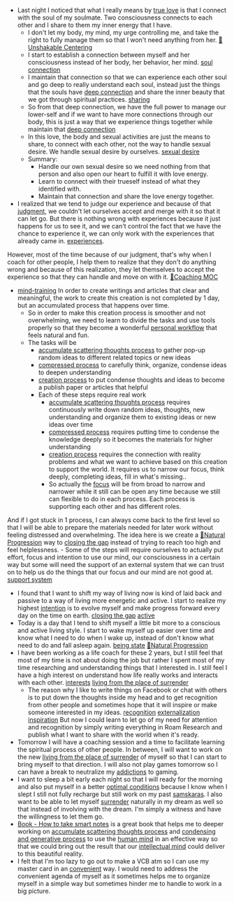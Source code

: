 - Last night I noticed that what I really means by [true love](<true love.md>) is that I connect with the soul of my soulmate. Two consciousness connects to each other and I share to them my inner energy that I have. 
    - I don't let my body, my mind, my urge controlling me, and take the right to fully manage them so that I won't need anything from her. [🌱Unshakable Centering](<🌱Unshakable Centering.md>)
    - I start to establish a connection between myself and her consciousness instead of her body, her behavior, her mind. [soul connection](<soul connection.md>)
    - I maintain that connection so that we can experience each other soul and go deep to really understand each soul, instead just the things that the souls have [deep connection](<deep connection.md>) and share the inner beauty that we got through spiritual practices. [sharing](<sharing.md>)
    - So from that deep connection, we have the full power to manage our lower-self and if we want to have more connections through our body, this is just a way that we experience things together while maintain that [deep connection](<deep connection.md>)
    - In this love, the body and sexual activities are just the means to share, to connect with each other, not the way to handle sexual desire. We handle sexual desire by ourselves. [sexual desire](<sexual desire.md>)
    - Summary:
        - Handle our own sexual desire so we need nothing from that person and also open our heart to fulfill it with love energy.
        - Learn to connect with their trueself instead of what they identified with.
        - Maintain that connection and share the love energy together.
- I realized that we tend to judge our experience and because of that [judgment](<judgment.md>), we couldn't let ourselves accept and merge with it so that it can let go. But there is nothing wrong with experiences because it just happens for us to see it, and we can't control the fact that we have the chance to experience it, we can only work with the experiences that already came in. [experiences](<experiences.md>).

However, most of the time because of our judgment, that's why when I coach for other people, I help them to realize that they don't do anything wrong and because of this realization, they let themselves to accept the experience so that they can handle and move on with it. [🧭Coaching MOC](<🧭Coaching MOC.md>) 
- [mind-training](<mind-training.md>) In order to create writings and articles that clear and meaningful, the work to create this creation is not completed by 1 day, but an accumulated process that happens over time.
    - So in order to make this creation process is smoother and not overwhelming, we need to learn to divide the tasks and use tools properly so that they become a wonderful [personal workflow](<personal workflow.md>) that feels natural and fun.
    - The tasks will be
        - [accumulate scattering thoughts process](<accumulate scattering thoughts process.md>) to gather pop-up random ideas to different related topics or new ideas
        - [compressed process](<compressed process.md>) to carefully think, organize, condense ideas to deepen understanding
        - [creation process](<creation process.md>) to put condense thoughts and ideas to become a publish paper or articles that helpful
        - Each of these steps require real work
            - [accumulate scattering thoughts process](<accumulate scattering thoughts process.md>) requires continuously write down random ideas, thoughts, new understanding and organize them to existing ideas or new ideas over time
            - [compressed process](<compressed process.md>) requires putting time to condense the knowledge deeply so it becomes the materials for higher understanding
            - [creation process](<creation process.md>) requires the connection with reality problems and what we want to achieve based on this creation to support the world. It requires us to narrow our focus, think deeply, completing ideas, fill in what's missing..
            - So actually the [focus](<focus.md>) will be from broad to narrow and narrower while it still can be open any time because we still can flexible to do in each process. Each process is supporting each other and has different roles. 

And if I got stuck in 1 process, I can always come back to the first level so that I will be able to prepare the materials needed for later work without feeling distressed and overwhelming. The idea here is we create a [🌱Natural Progression](<🌱Natural Progression.md>) way to [closing the gap](<closing the gap.md>) instead of trying to reach too high and feel helplessness.
        - Some of the steps will require ourselves to actually put effort, focus and intention to use our mind, our consciousness in a certain way but some will need the support of an external system that we can trust on to help us do the things that our focus and our mind are not good at. [support system](<support system.md>)
- I found that I want to shift my way of living now is kind of laid back and passive to a way of living more energetic and active. I start to realize my highest [intention](<intention.md>) is to evolve myself and make progress forward every day on the time on earth. [closing the gap](<closing the gap.md>) [active](<active.md>)
- Today is a day that I tend to shift myself a little bit more to a conscious and active living style. I start to wake myself up easier over time and know what I need to do when I wake up, instead of don't know what need to do and fall asleep again. [being state](<being state.md>) [🌱Natural Progression](<🌱Natural Progression.md>)
-  I have been working as a life coach for these 2 years, but I still feel that most of my time is not about doing the job but rather I spent most of my time researching and understanding things that I interested in. I still feel I have a high interest on understand how life really works and interacts with each other. [interests](<interests.md>) [living from the place of surrender](<living from the place of surrender.md>)
    - The reason why I like to write things on Facebook or chat with others is to put down the thoughts inside my head and to get recognition from other people and sometimes hope that it will inspire or make someone interested in my ideas. [recognition](<recognition.md>) [externalization](<externalization.md>) [inspiration](<inspiration.md>) But now I could learn to let go of my need for attention and recognition by simply writing everything in Roam Research and publish what I want to share with the world when it's ready. 
- Tomorrow I will have a coaching session and a time to facilitate learning the spiritual process of other people. In between, I will want to work on the new [living from the place of surrender](<living from the place of surrender.md>) of myself so that I can start to bring myself to that direction. I will also not play games tomorrow so I can have a break to neutralize my [addictions](<addictions.md>) to gaming.
- I want to sleep a bit early each night so that I will ready for the morning and also put myself in a better [optimal conditions](<optimal conditions.md>) because I know when I slept I still not fully recharge but still work on my past [samskaras](<samskaras.md>). I also want to be able to let myself [surrender](<surrender.md>) naturally in my dream as well so that instead of involving with the dream. I'm simply a witness and have the willingness to let them go.
- [Book - How to take smart notes](<Book - How to take smart notes.md>) is a great book that helps me to deeper working on [accumulate scattering thoughts process](<accumulate scattering thoughts process.md>) and [condensing and generative process](<condensing and generative process.md>) to use the [human mind](<human mind.md>) in an effective way so that we could bring out the result that our [intellectual mind](<intellectual mind.md>) could deliver to this beautiful reality.
- I felt that I'm too lazy to go out to make a VCB atm so I can use my master card in an [convenient](<convenient.md>) way. I would need to address the convenient agenda of myself as it sometimes helps me to organize myself in a simple way but sometimes hinder me to handle to work in a big picture. 

